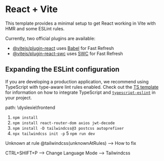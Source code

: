 # React + Vite

This template provides a minimal setup to get React working in Vite with HMR and some ESLint rules.

Currently, two official plugins are available:

- [@vitejs/plugin-react](https://github.com/vitejs/vite-plugin-react/blob/main/packages/plugin-react) uses [Babel](https://babeljs.io/) for Fast Refresh
- [@vitejs/plugin-react-swc](https://github.com/vitejs/vite-plugin-react/blob/main/packages/plugin-react-swc) uses [SWC](https://swc.rs/) for Fast Refresh

## Expanding the ESLint configuration

If you are developing a production application, we recommend using TypeScript with type-aware lint rules enabled. Check out the [TS template](https://github.com/vitejs/vite/tree/main/packages/create-vite/template-react-ts) for information on how to integrate TypeScript and [`typescript-eslint`](https://typescript-eslint.io) in your project.

path: \dyslexie\frontend
1. `npm install`
2. `npm install react-router-dom axios jwt-decode`
3. `npm install -D tailwindcss@3 postcss autoprefixer`
4. `npx tailwindcss init -p`
5  `npm run dev`

Unknown at rule @tailwindcss(unknownAtRules) --> How to fix

CTRL+SHIFT+P --> Change Language Mode --> Tailwindcss